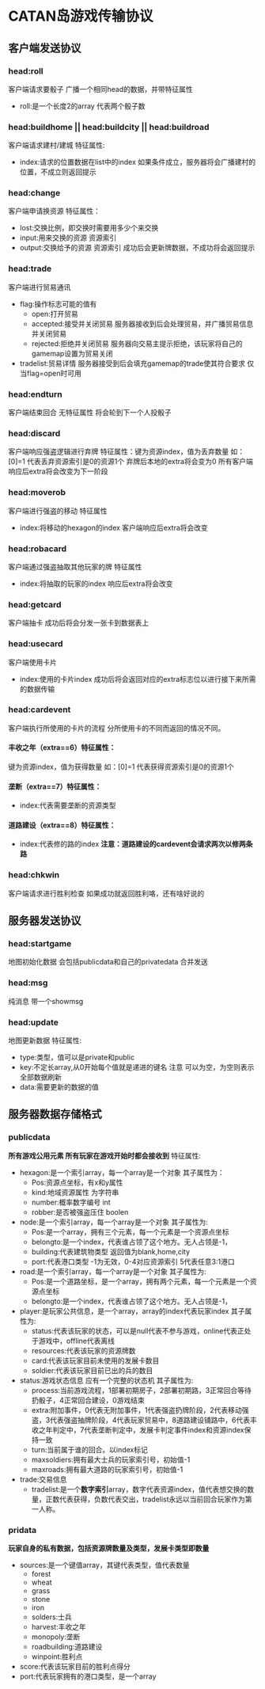 # CATAN岛游戏传输协议
## 客户端发送协议
### head:roll
客户端请求要骰子
广播一个相同head的数据，并带特征属性
- roll:是一个长度2的array 代表两个骰子数

### head:buildhome || head:buildcity || head:buildroad
客户端请求建村/建城
特征属性:
- index:请求的位置数据在list中的index
如果条件成立，服务器将会广播建村的位置，不成立则返回提示

### head:change
客户端申请换资源
特征属性：
- lost:交换比例，即交换时需要用多少个来交换
- input:用来交换的资源 资源索引
- output:交换给予的资源 资源索引
成功后会更新牌数据，不成功将会返回提示

### head:trade
客户端进行贸易通讯
- flag:操作标志可能的值有
    - open:打开贸易
    - accepted:接受并关闭贸易 服务器接收到后会处理贸易，并广播贸易信息并关闭贸易
    - rejected:拒绝并关闭贸易 服务器向交易主提示拒绝，该玩家将自己的gamemap设置为贸易关闭
- tradelist:贸易详情 服务器接受到后会填充gamemap的trade使其符合要求 仅当flag=open时可用

### head:endturn
客户端结束回合
无特征属性
将会轮到下一个人投骰子

### head:discard
客户端响应强盗逻辑进行弃牌
特征属性：键为资源index，值为丢弃数量
如：[0]=1 代表丢弃资源索引是0的资源1个
弃牌后本地的extra将会变为0
所有客户端响应后extra将会改变为下一阶段

### head:moverob
客户端进行强盗的移动
特征属性
- index:将移动的hexagon的index
客户端响应后extra将会改变

### head:robacard
客户端通过强盗抽取其他玩家的牌
特征属性
- index:将抽取的玩家的index
响应后extra将会改变

### head:getcard
客户端抽卡
成功后将会分发一张卡到数据表上

### head:usecard
客户端使用卡片
- index:使用的卡片index
成功后将会返回对应的extra标志位以进行接下来所需的数据传输

### head:cardevent
客户端执行所使用的卡片的流程
分所使用卡的不同而返回的情况不同。
#### 丰收之年（extra==6）特征属性：
键为资源index，值为获得数量
如：[0]=1 代表获得资源索引是0的资源1个
#### 垄断（extra==7）特征属性：
- index:代表需要垄断的资源类型
#### 道路建设（extra==8）特征属性：
- index:代表修的路的index
**注意：道路建设的cardevent会请求两次以修两条路**

### head:chkwin
客户端请求进行胜利检查
如果成功就返回胜利咯，还有啥好说的

## 服务器发送协议
### head:startgame
地图初始化数据
会包括publicdata和自己的privatedata 合并发送
### head:msg
纯消息
带一个showmsg

### head:update
地图更新数据
特征属性:
- type:类型，值可以是private和public
- key:不定长array,从0开始每个值就是递进的键名 注意 可以为空，为空则表示全部数据刷新
- data:需要更新的数据的值

## 服务器数据存储格式
### publicdata
**所有游戏公用元素 所有玩家在游戏开始时都会接收到**
特征属性:
- hexagon:是一个索引array，每一个array是一个对象
    其子属性为：
    - Pos:资源点坐标，有x和y属性
    - kind:地域资源属性 为字符串
    - number:概率数字编号   int
    - robber:是否被强盗压住 boolen
- node:是一个索引array，每一个array是一个对象
    其子属性为:
    - Pos:是一个array，拥有三个元素，每一个元素是一个资源点坐标
    - belongto:是一个index，代表谁占领了这个地方。无人占领是-1，
    - building:代表建筑物类型 返回值为blank,home,city
    - port:代表港口类型 -1为无效，0-4对应资源索引 5代表任意3:1港口
- road:是一个索引array，每一个array是一个对象
    其子属性为:
    - Pos:是一个道路坐标，是一个array，拥有两个元素，每一个元素是一个资源点坐标
    - belongto:是一个index，代表谁占领了这个地方。无人占领是-1，
- player:是玩家公共信息，是一个array，array的index代表玩家index
    其子属性为:
    - status:代表该玩家的状态，可以是null代表不参与游戏，online代表正处于游戏中，offline代表离线
    - resources:代表该玩家的资源牌数
    - card:代表该玩家目前未使用的发展卡数目
    - soldier:代表该玩家目前已出的兵的数目
- status:游戏状态信息 应有一个完整的状态机
    其子属性为:
    - process:当前游戏流程，1部署初期房子，2部署初期路，3正常回合等待扔骰子，4正常回合建设，0游戏结束
    - extra:附加事件，0代表无附加事件，1代表强盗扔牌阶段，2代表移动强盗，3代表强盗抽牌阶段，4代表玩家贸易中，8道路建设铺路中，6代表丰收之年判定中，7代表垄断判定中，发展卡判定事件index和资源index保持一致
    - turn:当前属于谁的回合。以index标记
    - maxsoldiers:拥有最大士兵的玩家索引号，初始值-1
    - maxroads:拥有最大道路的玩家索引号，初始值-1
- trade:交易信息
    - tradelist:是一个**数字索引**array，数字代表资源index，值代表想交换的数量，正数代表获得，负数代表交出，tradelist永远以当前回合玩家作为第一人称。
### pridata
**玩家自身的私有数据，包括资源牌数量及类型，发展卡类型即数量**
- sources:是一个键值array，其键代表类型，值代表数量
    - forest
    - wheat
    - grass
    - stone
    - iron
    - solders:士兵
    - harvest:丰收之年
    - monopoly:垄断
    - roadbuilding:道路建设
    - winpoint:胜利点
- score:代表该玩家目前的胜利点得分
- port:代表玩家拥有的港口类型，是一个array